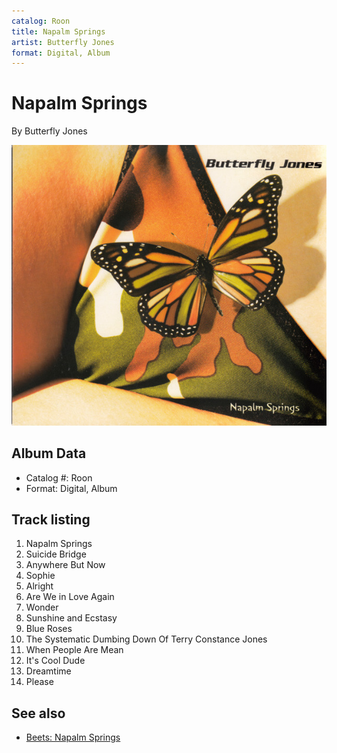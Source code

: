 ```yaml
---
catalog: Roon
title: Napalm Springs
artist: Butterfly Jones
format: Digital, Album
---
```


# Napalm Springs

By Butterfly Jones

![](../../assets/albumcovers/Butterfly_Jones-Napalm_Springs.png)

## Album Data

- Catalog #: Roon
- Format: Digital, Album


## Track listing


1. Napalm Springs
2. Suicide Bridge
3. Anywhere But Now
4. Sophie
5. Alright
6. Are We in Love Again
7. Wonder
8. Sunshine and Ecstasy
9. Blue Roses
10. The Systematic Dumbing Down Of Terry Constance Jones
11. When People Are Mean
12. It's Cool Dude
13. Dreamtime
14. Please


## See also

- [Beets: Napalm Springs](../../Beets/Butterfly_Jones/Napalm_Springs.md)
